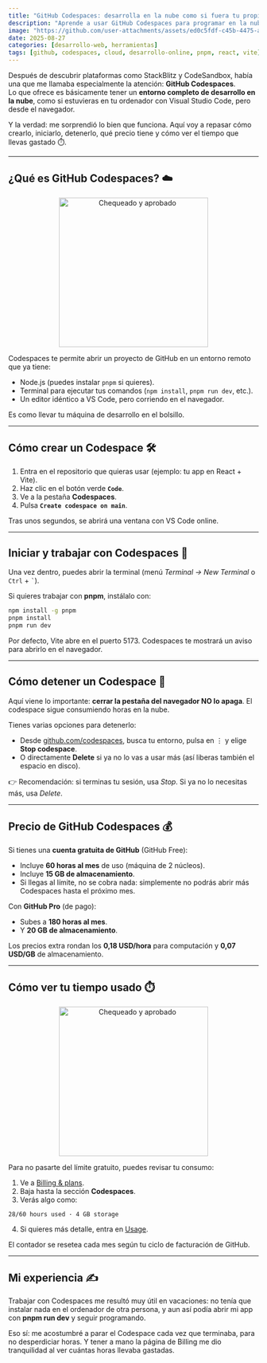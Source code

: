 ```yaml
---
title: "GitHub Codespaces: desarrolla en la nube como si fuera tu propio PC"
description: "Aprende a usar GitHub Codespaces para programar en la nube sin instalar nada en tu ordenador. Cómo crearlo, iniciar un entorno, detenerlo, saber el precio y controlar el tiempo usado."
image: "https://github.com/user-attachments/assets/ed0c5fdf-c45b-4475-ab30-f44592a95a40"
date: 2025-08-27
categories: [desarrollo-web, herramientas]
tags: [github, codespaces, cloud, desarrollo-online, pnpm, react, vite]
---
```


Después de descubrir plataformas como StackBlitz y CodeSandbox, había una que me llamaba especialmente la atención: **GitHub Codespaces**.  
Lo que ofrece es básicamente tener un **entorno completo de desarrollo en la nube**, como si estuvieras en tu ordenador con Visual Studio Code, pero desde el navegador.  

Y la verdad: me sorprendió lo bien que funciona. Aquí voy a repasar cómo crearlo, iniciarlo, detenerlo, qué precio tiene y cómo ver el tiempo que llevas gastado ⏱️.  

---

## ¿Qué es GitHub Codespaces? ☁️

<div style="text-align: center;">
  <img src="https://media.giphy.com/media/bc5at4DVgJy3k5r0n0/giphy.gif" alt="Chequeado y aprobado" width="300" />
</div>


Codespaces te permite abrir un proyecto de GitHub en un entorno remoto que ya tiene:  
- Node.js (puedes instalar `pnpm` si quieres).  
- Terminal para ejecutar tus comandos (`npm install`, `pnpm run dev`, etc.).  
- Un editor idéntico a VS Code, pero corriendo en el navegador.  

Es como llevar tu máquina de desarrollo en el bolsillo.  

---

## Cómo crear un Codespace 🛠️

1. Entra en el repositorio que quieras usar (ejemplo: tu app en React + Vite).  
2. Haz clic en el botón verde **`Code`**.  
3. Ve a la pestaña **Codespaces**.  
4. Pulsa **`Create codespace on main`**.  

Tras unos segundos, se abrirá una ventana con VS Code online.  

---

## Iniciar y trabajar con Codespaces 🚀

Una vez dentro, puedes abrir la terminal (menú *Terminal → New Terminal* o `Ctrl` + `` ` ``).  

Si quieres trabajar con **pnpm**, instálalo con:  

```bash
npm install -g pnpm
pnpm install
pnpm run dev
````

Por defecto, Vite abre en el puerto 5173. Codespaces te mostrará un aviso para abrirlo en el navegador.

---

## Cómo detener un Codespace 🛑

Aquí viene lo importante: **cerrar la pestaña del navegador NO lo apaga**. El codespace sigue consumiendo horas en la nube.

Tienes varias opciones para detenerlo:

* Desde [github.com/codespaces](https://github.com/codespaces), busca tu entorno, pulsa en ⋮ y elige **Stop codespace**.
* O directamente **Delete** si ya no lo vas a usar más (así liberas también el espacio en disco).

👉 Recomendación: si terminas tu sesión, usa *Stop*. Si ya no lo necesitas más, usa *Delete*.

---

## Precio de GitHub Codespaces 💰

Si tienes una **cuenta gratuita de GitHub** (GitHub Free):

* Incluye **60 horas al mes** de uso (máquina de 2 núcleos).
* Incluye **15 GB de almacenamiento**.
* Si llegas al límite, no se cobra nada: simplemente no podrás abrir más Codespaces hasta el próximo mes.

Con **GitHub Pro** (de pago):

* Subes a **180 horas al mes**.
* Y **20 GB de almacenamiento**.

Los precios extra rondan los **0,18 USD/hora** para computación y **0,07 USD/GB** de almacenamiento.

---

## Cómo ver tu tiempo usado ⏱️

<div style="text-align: center;">
  <img src="https://media.giphy.com/media/l0G17RknJuOlxnFO8/giphy.gif" alt="Chequeado y aprobado" width="300" />
</div>

Para no pasarte del límite gratuito, puedes revisar tu consumo:

1. Ve a [Billing & plans](https://github.com/settings/billing).
2. Baja hasta la sección **Codespaces**.
3. Verás algo como:

```
28/60 hours used · 4 GB storage
```

4. Si quieres más detalle, entra en [Usage](https://github.com/settings/billing/summary).

El contador se resetea cada mes según tu ciclo de facturación de GitHub.

---

## Mi experiencia ✍️

Trabajar con Codespaces me resultó muy útil en vacaciones: no tenía que instalar nada en el ordenador de otra persona, y aun así podía abrir mi app con **pnpm run dev** y seguir programando.

Eso sí: me acostumbré a parar el Codespace cada vez que terminaba, para no desperdiciar horas. Y tener a mano la página de Billing me dio tranquilidad al ver cuántas horas llevaba gastadas.
